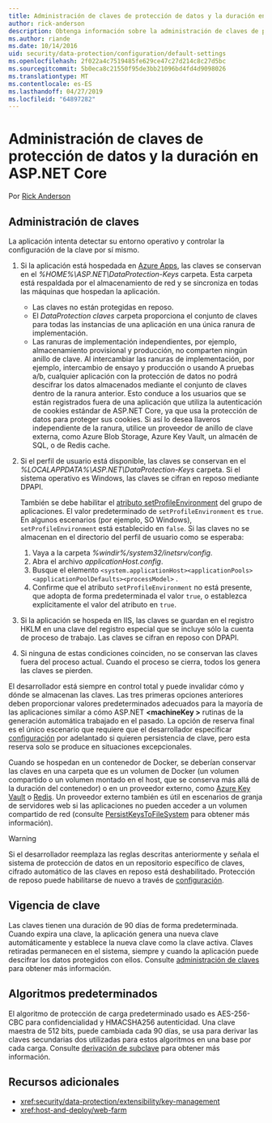 ```yaml
---
title: Administración de claves de protección de datos y la duración en ASP.NET Core
author: rick-anderson
description: Obtenga información sobre la administración de claves de protección de datos y la duración en ASP.NET Core.
ms.author: riande
ms.date: 10/14/2016
uid: security/data-protection/configuration/default-settings
ms.openlocfilehash: 2f022a4c7519485fe629ce47c27d214c8c27d5bc
ms.sourcegitcommit: 5b0eca8c21550f95de3bb21096bd4fd4d9098026
ms.translationtype: MT
ms.contentlocale: es-ES
ms.lasthandoff: 04/27/2019
ms.locfileid: "64897282"
---
```

# <a name="data-protection-key-management-and-lifetime-in-aspnet-core"></a>Administración de claves de protección de datos y la duración en ASP.NET Core

Por [Rick Anderson](https://twitter.com/RickAndMSFT)

## <a name="key-management"></a>Administración de claves

La aplicación intenta detectar su entorno operativo y controlar la configuración de la clave por sí mismo.

1. Si la aplicación está hospedada en [Azure Apps](https://azure.microsoft.com/services/app-service/), las claves se conservan en el *%HOME%\ASP.NET\DataProtection-Keys* carpeta. Esta carpeta está respaldada por el almacenamiento de red y se sincroniza en todas las máquinas que hospedan la aplicación.
   * Las claves no están protegidas en reposo.
   * El *DataProtection claves* carpeta proporciona el conjunto de claves para todas las instancias de una aplicación en una única ranura de implementación.
   * Las ranuras de implementación independientes, por ejemplo, almacenamiento provisional y producción, no comparten ningún anillo de clave. Al intercambiar las ranuras de implementación, por ejemplo, intercambio de ensayo y producción o usando A pruebas a/b, cualquier aplicación con la protección de datos no podrá descifrar los datos almacenados mediante el conjunto de claves dentro de la ranura anterior. Esto conduce a los usuarios que se están registrados fuera de una aplicación que utiliza la autenticación de cookies estándar de ASP.NET Core, ya que usa la protección de datos para proteger sus cookies. Si así lo desea llaveros independiente de la ranura, utilice un proveedor de anillo de clave externa, como Azure Blob Storage, Azure Key Vault, un almacén de SQL, o de Redis cache.

1. Si el perfil de usuario está disponible, las claves se conservan en el *%LOCALAPPDATA%\ASP.NET\DataProtection-Keys* carpeta. Si el sistema operativo es Windows, las claves se cifran en reposo mediante DPAPI.

   También se debe habilitar el [atributo setProfileEnvironment](/iis/configuration/system.applicationhost/applicationpools/add/processmodel#configuration) del grupo de aplicaciones. El valor predeterminado de `setProfileEnvironment` es `true`. En algunos escenarios (por ejemplo, SO Windows), `setProfileEnvironment` está establecido en `false`. Si las claves no se almacenan en el directorio del perfil de usuario como se esperaba:

   1. Vaya a la carpeta *%windir%/system32/inetsrv/config*.
   1. Abra el archivo *applicationHost.config*.
   1. Busque el elemento `<system.applicationHost><applicationPools><applicationPoolDefaults><processModel>` .
   1. Confirme que el atributo `setProfileEnvironment` no está presente, que adopta de forma predeterminada el valor `true`, o establezca explícitamente el valor del atributo en `true`.

1. Si la aplicación se hospeda en IIS, las claves se guardan en el registro HKLM en una clave del registro especial que se incluye sólo la cuenta de proceso de trabajo. Las claves se cifran en reposo con DPAPI.

1. Si ninguna de estas condiciones coinciden, no se conservan las claves fuera del proceso actual. Cuando el proceso se cierra, todos los genera las claves se pierden.

El desarrollador está siempre en control total y puede invalidar cómo y dónde se almacenan las claves. Las tres primeras opciones anteriores deben proporcionar valores predeterminados adecuados para la mayoría de las aplicaciones similar a cómo ASP.NET  **\<machineKey >** rutinas de la generación automática trabajado en el pasado. La opción de reserva final es el único escenario que requiere que el desarrollador especificar [configuración](xref:security/data-protection/configuration/overview) por adelantado si quieren persistencia de clave, pero esta reserva solo se produce en situaciones excepcionales.

Cuando se hospedan en un contenedor de Docker, se deberían conservar las claves en una carpeta que es un volumen de Docker (un volumen compartido o un volumen montado en el host, que se conserva más allá de la duración del contenedor) o en un proveedor externo, como [Azure Key Vault](https://azure.microsoft.com/services/key-vault/) o [Redis](https://redis.io/). Un proveedor externo también es útil en escenarios de granja de servidores web si las aplicaciones no pueden acceder a un volumen compartido de red (consulte [PersistKeysToFileSystem](xref:security/data-protection/configuration/overview#persistkeystofilesystem) para obtener más información).

> [!WARNING]
> Si el desarrollador reemplaza las reglas descritas anteriormente y señala el sistema de protección de datos en un repositorio específico de claves, cifrado automático de las claves en reposo está deshabilitado. Protección de reposo puede habilitarse de nuevo a través de [configuración](xref:security/data-protection/configuration/overview).

## <a name="key-lifetime"></a>Vigencia de clave

Las claves tienen una duración de 90 días de forma predeterminada. Cuando expira una clave, la aplicación genera una nueva clave automáticamente y establece la nueva clave como la clave activa. Claves retiradas permanecen en el sistema, siempre y cuando la aplicación puede descifrar los datos protegidos con ellos. Consulte [administración de claves](xref:security/data-protection/implementation/key-management#key-expiration-and-rolling) para obtener más información.

## <a name="default-algorithms"></a>Algoritmos predeterminados

El algoritmo de protección de carga predeterminado usado es AES-256-CBC para confidencialidad y HMACSHA256 autenticidad. Una clave maestra de 512 bits, puede cambiada cada 90 días, se usa para derivar las claves secundarias dos utilizadas para estos algoritmos en una base por cada carga. Consulte [derivación de subclave](xref:security/data-protection/implementation/subkeyderivation#additional-authenticated-data-and-subkey-derivation) para obtener más información.

## <a name="additional-resources"></a>Recursos adicionales

* <xref:security/data-protection/extensibility/key-management>
* <xref:host-and-deploy/web-farm>
